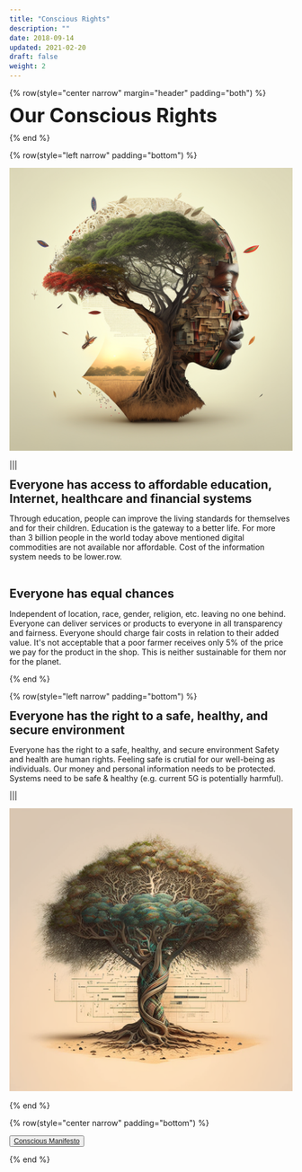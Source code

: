 ```yaml
---
title: "Conscious Rights"
description: ""
date: 2018-09-14
updated: 2021-02-20
draft: false
weight: 2
---
```


<div class="container mx-auto">


<!-- section 2 (co-found) -->


{% row(style="center narrow" margin="header" padding="both") %}

<span style="font-size:2.5em; font-weight:bold; line-height:1em;"> Our Conscious Rights</span>

{% end %}

{% row(style="left narrow" padding="bottom") %}

![Image](img/rights.png#medium#mx-auto)

|||


<span style="font-size:1.5em; font-weight:bold; line-height:1.2em;"> Everyone has access to affordable education, Internet, healthcare and financial systems</span>

<p>
Through education, people can improve the living standards for themselves and for their children. Education is the gateway to a better life.
For more than 3 billion people in the world today above mentioned digital commodities are not available nor affordable. Cost of the information system needs to be lower.row.
</p>

<br>

<span style="font-size:1.5em; font-weight:bold; line-height:1.2em;"> Everyone has equal chances</span>

<p>
Independent of location, race, gender, religion, etc. leaving no one behind. Everyone can deliver services or products to everyone in all transparency and fairness.
Everyone should charge fair costs in relation to their added value. It's not acceptable that a poor farmer receives only 5% of the price we pay for the product in the shop. This is neither sustainable for them nor for the planet.
</p>

{% end %}

{% row(style="left narrow" padding="bottom") %}

<span style="font-size:1.5em; font-weight:bold; line-height:1.2em;"> Everyone has the right to a safe, healthy, and secure environment</span>

<p>
Everyone has the right to a safe, healthy, and secure environment
Safety and health are human rights. Feeling safe is crutial for our well-being as individuals. Our money and personal information needs to be protected. Systems need to be safe & healthy (e.g. current 5G is potentially harmful).
</p>

|||


![Image](img/rights2.png#medium#mx-auto)


{% end %}

{% row(style="center narrow" padding="bottom") %}

<button style="font-size:0.9em">[Conscious Manifesto](/manifesto/)</button>

{% end %}

</div>


